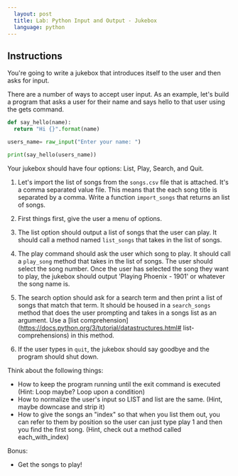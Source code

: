 ```yaml
---
  layout: post
  title: Lab: Python Input and Output - Jukebox
  language: python
---
```

##  Instructions

You're going to write a jukebox that introduces itself to the user and then asks for input.

There are a number of ways to accept user input. As an example, let's build a program that asks a user for their name and says hello to that user using the gets command.

```python
def say_hello(name):
  return "Hi {}".format(name)

users_name= raw_input("Enter your name: ")

print(say_hello(users_name))
```

Your jukebox should have four options: List, Play, Search, and Quit.

1. Let's import the list of songs from the `songs.csv` file that is attached. It's a comma separated value file. This means that the each song title is separated by a comma. Write a function `import_songs` that returns an list of songs.

2. First things first, give the user a menu of options.

3. The list option should output a list of songs that the user can play. It should call a method named `list_songs` that takes in the list of songs.

4. The play command should ask the user which song to play. It should call a `play_song` method that takes in the list of songs. The user should select the song number. Once the user has selected the song they want to play, the jukebox should output 'Playing Phoenix - 1901' or whatever the song name is.

5. The search option should ask for a search term and then print a list of songs that match that term. It should be housed in a `search_songs` method that does the user prompting and takes in a songs list as an argument. Use a [list comprehension](https://docs.python.org/3/tutorial/datastructures.html# list-comprehensions) in this method.

6. If the user types in `quit`, the jukebox should say goodbye and the program should shut down.

Think about the following things:
  * How to keep the program running until the exit command is
executed (Hint: Loop maybe? Loop upon a condition)
  * How to normalize the user's input so LIST and list are the
same. (Hint, maybe downcase and strip it)
  * How to give the songs an "index" so that when you list them
out, you can refer to them by position so the user can just
type play 1 and then you find the first song. (Hint, check
out a method called each_with_index)

Bonus:
  * Get the songs to play!
